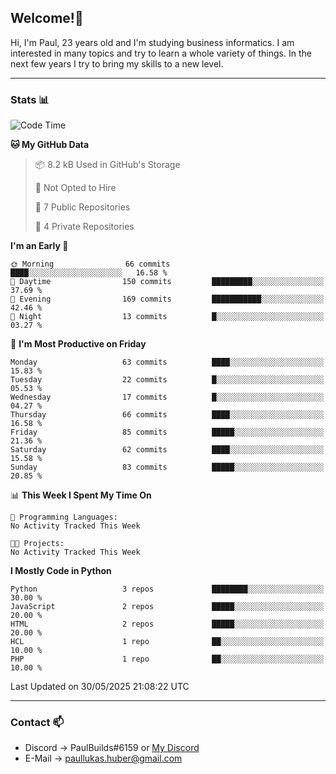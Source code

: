 ## Welcome!👋

Hi, I'm Paul, 23 years old and I'm studying business informatics. I am interested in many topics and try to learn a whole variety of things. In the next few years I try to bring my skills to a new level.

---
### Stats 📊

<!--START_SECTION:waka-->
![Code Time](http://img.shields.io/badge/Code%20Time-125%20hrs%2040%20mins-blue)

**🐱 My GitHub Data** 

> 📦 8.2 kB Used in GitHub's Storage 
 > 
> 🚫 Not Opted to Hire
 > 
> 📜 7 Public Repositories 
 > 
> 🔑 4 Private Repositories 
 > 
**I'm an Early 🐤** 

```text
🌞 Morning                66 commits          ████░░░░░░░░░░░░░░░░░░░░░   16.58 % 
🌆 Daytime                150 commits         █████████░░░░░░░░░░░░░░░░   37.69 % 
🌃 Evening                169 commits         ███████████░░░░░░░░░░░░░░   42.46 % 
🌙 Night                  13 commits          █░░░░░░░░░░░░░░░░░░░░░░░░   03.27 % 
```
📅 **I'm Most Productive on Friday** 

```text
Monday                   63 commits          ████░░░░░░░░░░░░░░░░░░░░░   15.83 % 
Tuesday                  22 commits          █░░░░░░░░░░░░░░░░░░░░░░░░   05.53 % 
Wednesday                17 commits          █░░░░░░░░░░░░░░░░░░░░░░░░   04.27 % 
Thursday                 66 commits          ████░░░░░░░░░░░░░░░░░░░░░   16.58 % 
Friday                   85 commits          █████░░░░░░░░░░░░░░░░░░░░   21.36 % 
Saturday                 62 commits          ████░░░░░░░░░░░░░░░░░░░░░   15.58 % 
Sunday                   83 commits          █████░░░░░░░░░░░░░░░░░░░░   20.85 % 
```


📊 **This Week I Spent My Time On** 

```text
💬 Programming Languages: 
No Activity Tracked This Week

🐱‍💻 Projects: 
No Activity Tracked This Week
```

**I Mostly Code in Python** 

```text
Python                   3 repos             ████████░░░░░░░░░░░░░░░░░   30.00 % 
JavaScript               2 repos             █████░░░░░░░░░░░░░░░░░░░░   20.00 % 
HTML                     2 repos             █████░░░░░░░░░░░░░░░░░░░░   20.00 % 
HCL                      1 repo              ██░░░░░░░░░░░░░░░░░░░░░░░   10.00 % 
PHP                      1 repo              ██░░░░░░░░░░░░░░░░░░░░░░░   10.00 % 
```




 Last Updated on 30/05/2025 21:08:22 UTC
<!--END_SECTION:waka-->

---
### Contact 📫

* Discord -> PaulBuilds#6159 or [My Discord](https://discord.gg/7kq6UnB)
* E-Mail -> paullukas.huber@gmail.com
